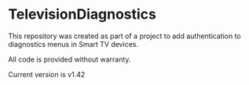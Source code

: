 # TelevisionDiagnostics

This repository was created as part of a project to add authentication to diagnostics menus in Smart TV devices.

All code is provided without warranty.

Current version is v1.42
